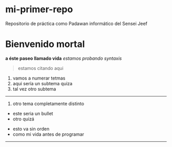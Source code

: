 # mi-primer-repo
Repositorio de práctica como Padawan informático del Sensei Jeef
 # Bienvenido mortal 
 **a éste paseo llamado vida**
 *estamos probando syntaxis*
 > estamos citando aqui 
 1. vamos a numerar tetmas
 2. aqui sería un subtema quiza
 3. tal vez otro subtema
 ---
 1. otro tema completamente distinto
 * este seria un bullet
 * otro quizá
 - esto va sin orden
 - como mi vida antes de programar
 ---